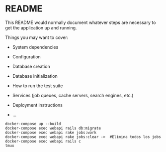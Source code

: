 # README

This README would normally document whatever steps are necessary to get the
application up and running.

Things you may want to cover:

- System dependencies

- Configuration

- Database creation

- Database initialization

- How to run the test suite

- Services (job queues, cache servers, search engines, etc.)

- Deployment instructions

- ...

```
docker-compose up --build
docker-compose exec webapi rails db:migrate
docker-compose exec webapi rake jobs:work
docker-compose exec webapi rake jobs:clear ->  #Elimina todos los jobs
docker-compose exec webapi rails c
tmux
```
